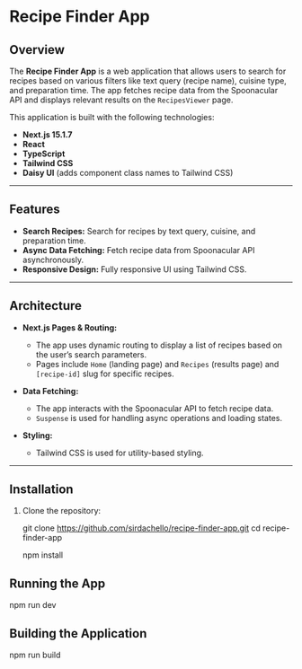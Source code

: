 # Recipe Finder App

## Overview

The **Recipe Finder App** is a web application that allows users to search for recipes based on various filters like text query (recipe name), cuisine type, and preparation time. The app fetches recipe data from the Spoonacular API and displays relevant results on the `RecipesViewer` page.

This application is built with the following technologies:
- **Next.js 15.1.7**
- **React**
- **TypeScript**
- **Tailwind CSS**
- **Daisy UI** (adds component class names to Tailwind CSS)

---

## Features

- **Search Recipes:** Search for recipes by text query, cuisine, and preparation time.
- **Async Data Fetching:** Fetch recipe data from Spoonacular API asynchronously.
- **Responsive Design:** Fully responsive UI using Tailwind CSS.

---

## Architecture

- **Next.js Pages & Routing:**
  - The app uses dynamic routing to display a list of recipes based on the user’s search parameters.
  - Pages include `Home` (landing page) and `Recipes` (results page) and `[recipe-id]` slug for specific recipes.
  
- **Data Fetching:**
  - The app interacts with the Spoonacular API to fetch recipe data.
  - `Suspense` is used for handling async operations and loading states.

- **Styling:**
  - Tailwind CSS is used for utility-based styling.

---

## Installation

1. Clone the repository:

   git clone https://github.com/sirdachello/recipe-finder-app.git
   cd recipe-finder-app

   npm install

## Running the App

   npm run dev

   
## Building the Application

   npm run build

